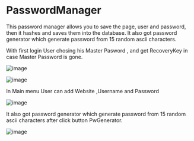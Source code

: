 # PasswordManager
This password manager allows you to save the page, user and password, then it hashes and saves them into the database.
It also got password generator which generate password from 15 random ascii characters.

With first login User chosing his Master Pasword , and get RecoveryKey in case Master Password is gone.


![image](https://user-images.githubusercontent.com/97406457/163603474-f4513828-d74b-4e71-b188-00bd5e59cbcb.png)

![image](https://user-images.githubusercontent.com/97406457/163603622-20057304-39ec-4830-8c0d-b064c4618be2.png)


In Main menu User can add Website ,Username  and Password 

![image](https://user-images.githubusercontent.com/97406457/163604075-02bf4fc2-ed2b-440c-a3f2-dd9075f3e393.png)



It also got password generator which generate password from 15 random ascii characters after click button PwGenerator.

![image](https://user-images.githubusercontent.com/97406457/163604254-01ecb636-4a26-4628-9c99-6ccc05882369.png)



